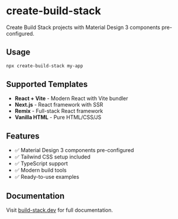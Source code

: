 # create-build-stack

Create Build Stack projects with Material Design 3 components pre-configured.

## Usage

```bash
npx create-build-stack my-app
```

## Supported Templates

- **React + Vite** - Modern React with Vite bundler
- **Next.js** - React framework with SSR  
- **Remix** - Full-stack React framework
- **Vanilla HTML** - Pure HTML/CSS/JS

## Features

- ✅ Material Design 3 components pre-configured
- ✅ Tailwind CSS setup included
- ✅ TypeScript support
- ✅ Modern build tools
- ✅ Ready-to-use examples

## Documentation

Visit [build-stack.dev](https://build-stack.dev) for full documentation.